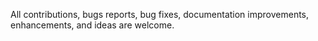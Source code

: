 All contributions, bugs reports, bug fixes, documentation improvements, enhancements, and ideas are welcome.
